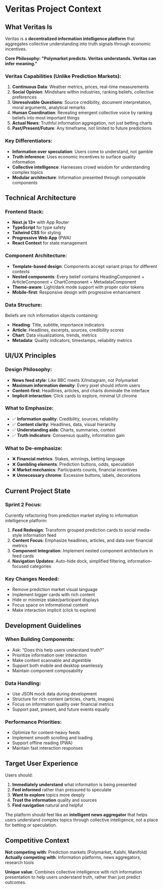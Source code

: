 # Veritas Project Context

## What Veritas Is

Veritas is a **decentralized information intelligence platform** that aggregates collective understanding into truth signals through economic incentives. 

**Core Philosophy: "Polymarket predicts. Veritas understands. Veritas can infer meaning."**

### Veritas Capabilities (Unlike Prediction Markets):

1. **Continuous Data**: Weather metrics, prices, real-time measurements
2. **Social Opinion**: Mindshare within industries, ranking beliefs, collective preferences  
3. **Unresolvable Questions**: Source credibility, document interpretation, moral arguments, analytical remarks
4. **Human Coordination**: Revealing emergent collective voice by ranking beliefs into most important things
5. **Actual News**: Truthful information aggregation, not just betting charts
6. **Past/Present/Future**: Any timeframe, not limited to future predictions

### Key Differentiators:
- **Information over speculation**: Users come to understand, not gamble
- **Truth inference**: Uses economic incentives to surface quality information
- **Collective intelligence**: Harnesses crowd wisdom for understanding complex topics
- **Modular architecture**: Information presented through composable components

## Technical Architecture

### Frontend Stack:
- **Next.js 13+** with App Router
- **TypeScript** for type safety
- **Tailwind CSS** for styling
- **Progressive Web App** (PWA)
- **React Context** for state management

### Component Architecture:
- **Template-based design**: Components accept variant props for different contexts
- **Nested components**: Every belief contains HeadingComponent + ArticleComponent + ChartComponent + MetadataComponent
- **Theme-aware**: Light/dark mode support with proper color tokens
- **Mobile-first**: Responsive design with progressive enhancement

### Data Structure:
Beliefs are rich information objects containing:
- **Heading**: Title, subtitle, importance indicators
- **Article**: Headlines, excerpts, sources, credibility scores
- **Chart**: Data visualizations, trends, metrics
- **Metadata**: Quality indicators, timestamps, reliability metrics

## UI/UX Principles

### Design Philosophy:
- **News feed style**: Like BBC meets X/Instagram, not Polymarket
- **Maximum information density**: Every pixel should inform users
- **Content-first**: Headlines, articles, and charts dominate the interface
- **Implicit interaction**: Click cards to explore, minimal UI chrome

### What to Emphasize:
- ✅ **Information quality**: Credibility, sources, reliability
- ✅ **Content clarity**: Headlines, data, visual hierarchy
- ✅ **Understanding aids**: Charts, summaries, context
- ✅ **Truth indicators**: Consensus quality, information gain

### What to De-emphasize:
- ❌ **Financial metrics**: Stakes, winnings, betting language
- ❌ **Gambling elements**: Prediction buttons, odds, speculation
- ❌ **Market mechanics**: Participants counts, financial incentives
- ❌ **Unnecessary chrome**: Excessive buttons, labels, decorations

## Current Project State

### Sprint 2 Focus:
Currently refactoring from prediction market styling to information intelligence platform:

1. **Feed Redesign**: Transform grouped prediction cards to social media-style information feed
2. **Content Focus**: Emphasize headlines, articles, and data over financial metrics
3. **Component Integration**: Implement nested component architecture in feed cards
4. **Navigation Updates**: Auto-hide dock, simplified filtering, information-focused categories

### Key Changes Needed:
- Remove prediction market visual language
- Implement bigger cards with rich content
- Hide or minimize stake/participant displays
- Focus space on informational content
- Make interaction implicit (click to explore)

## Development Guidelines

### When Building Components:
- Ask: "Does this help users understand truth?"
- Prioritize information over interaction
- Make content scannable and digestible  
- Support both mobile and desktop seamlessly
- Maintain component composability

### Data Handling:
- Use JSON mock data during development
- Structure for rich content (articles, charts, images)
- Focus on information quality over financial metrics
- Support past, present, and future events equally

### Performance Priorities:
- Optimize for content-heavy feeds
- Implement smooth scrolling and loading
- Support offline reading (PWA)
- Maintain fast interaction responses

## Target User Experience

Users should:
1. **Immediately understand** what information is being presented
2. **Feel informed** rather than pressured to speculate
3. **Want to explore** topics more deeply
4. **Trust the information** quality and sources
5. **Find navigation** natural and helpful

The platform should feel like an **intelligent news aggregator** that helps users understand complex topics through collective intelligence, not a place for betting or speculation.

## Competitive Context

**Not competing with**: Prediction markets (Polymarket, Kalshi, Manifold)
**Actually competing with**: Information platforms, news aggregators, research tools

**Unique value**: Combines collective intelligence with rich information presentation to help users understand truth, rather than just predict outcomes. 